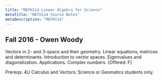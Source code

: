 ```yaml
---
title: "MATH114 Linear Algebra for Science"
metaTitle: "MATH114 Course Notes"
metaDescription: "MATH114"
---
```

 Fall 2016 - Owen Woody
---
Vectors in 2- and 3-space and their geometry. Linear equations, matrices and determinants. Introduction to vector spaces. Eigenvalues and diagonalization. Applications. Complex numbers. [Offered: F]

Prereqs: 4U Calculus and Vectors; Science or Geomatics students only.